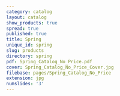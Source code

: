 ```yaml
---
category: catalog
layout: catalog
show_products: true
spread: true
published: true
title: Spring
unique_id: spring
slug: products
directory: spring
pdf: Spring_Catalog_No_Price.pdf
cover: Spring_Catalog_No_Price_Cover.jpg
filebase: pages/Spring_Catalog_No_Price
extension: jpg
numslides: '3'
---
```

